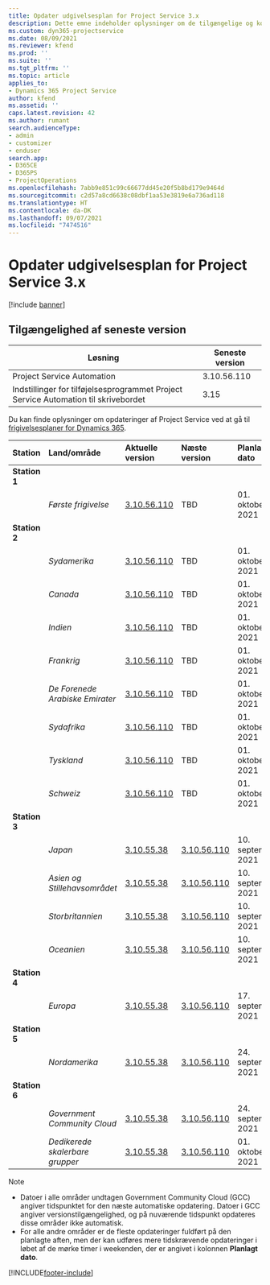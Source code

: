 ```yaml
---
title: Opdater udgivelsesplan for Project Service 3.x
description: Dette emne indeholder oplysninger om de tilgængelige og kommende udgivelser af Dynamics 365 Project Service Automation.
ms.custom: dyn365-projectservice
ms.date: 08/09/2021
ms.reviewer: kfend
ms.prod: ''
ms.suite: ''
ms.tgt_pltfrm: ''
ms.topic: article
applies_to:
- Dynamics 365 Project Service
author: kfend
ms.assetid: ''
caps.latest.revision: 42
ms.author: rumant
search.audienceType:
- admin
- customizer
- enduser
search.app:
- D365CE
- D365PS
- ProjectOperations
ms.openlocfilehash: 7abb9e851c99c66677dd45e20f5b8bd179e9464d
ms.sourcegitcommit: c2d57a8cd6638c08dbf1aa53e3819e6a736ad118
ms.translationtype: HT
ms.contentlocale: da-DK
ms.lasthandoff: 09/07/2021
ms.locfileid: "7474516"
---
```

# <a name="update-release-schedule-for-project-service-3x"></a>Opdater udgivelsesplan for Project Service 3.x

[!include [banner](../includes/psa-now-project-operations.md)]

## <a name="latest-version-availability"></a>Tilgængelighed af seneste version

| Løsning  | Seneste version |
|-------|----|
| Project Service Automation    | 3.10.56.110 |
| Indstillinger for tilføjelsesprogrammet Project Service Automation til skrivebordet                | 3.15          |

Du kan finde oplysninger om opdateringer af Project Service ved at gå til [frigivelsesplaner for Dynamics 365](/dynamics365/release-plans/). 

| Station  | Land/område | Aktuelle version | Næste version |  Planlagt dato
| :---   | :---   | :---   | :---   |:---   |         
|<strong>Station 1</strong> | |  |  | |
| | <i>Første frigivelse</i> | [3.10.56.110](whats-new-ur-35.md) | TBD | 01. oktober 2021
|<strong>Station 2</strong> | |  |  | |
| | <i>Sydamerika</i> | [3.10.56.110](whats-new-ur-35.md) | TBD | 01. oktober 2021
| | <i>Canada</i> | [3.10.56.110](whats-new-ur-35.md) | TBD | 01. oktober 2021
| | <i>Indien</i> | [3.10.56.110](whats-new-ur-35.md) | TBD | 01. oktober 2021
| | <i>Frankrig</i> | [3.10.56.110](whats-new-ur-35.md) | TBD | 01. oktober 2021
| | <i>De Forenede Arabiske Emirater</i> | [3.10.56.110](whats-new-ur-35.md) | TBD | 01. oktober 2021
| | <i>Sydafrika</i> | [3.10.56.110](whats-new-ur-35.md) | TBD | 01. oktober 2021
| | <i>Tyskland</i> | [3.10.56.110](whats-new-ur-35.md) | TBD | 01. oktober 2021
| | <i>Schweiz</i> | [3.10.56.110](whats-new-ur-35.md) | TBD | 01. oktober 2021
|<strong>Station 3</strong> | |  |  | |
| | <i>Japan</i> | [3.10.55.38](whats-new-ur-34.md) | [3.10.56.110](whats-new-ur-35.md) | 10. september 2021
| | <i>Asien og Stillehavsområdet</i> | [3.10.55.38](whats-new-ur-34.md) | [3.10.56.110](whats-new-ur-35.md) | 10. september 2021
| | <i>Storbritannien</i> | [3.10.55.38](whats-new-ur-34.md) | [3.10.56.110](whats-new-ur-35.md) | 10. september 2021
| | <i>Oceanien</i> | [3.10.55.38](whats-new-ur-34.md) | [3.10.56.110](whats-new-ur-35.md) | 10. september 2021
|<strong>Station 4</strong> | |  |  | |
| | <i>Europa</i> | [3.10.55.38](whats-new-ur-34.md) | [3.10.56.110](whats-new-ur-35.md) | 17. september 2021
|<strong>Station 5</strong> | |  |  | |
| | <i>Nordamerika</i> | [3.10.55.38](whats-new-ur-34.md) | [3.10.56.110](whats-new-ur-35.md) | 24. september 2021
|<strong>Station 6</strong> | |  |  | |
| | <i>Government Community Cloud</i> | [3.10.55.38](whats-new-ur-34.md) | [3.10.56.110](whats-new-ur-35.md) | 24. september 2021
| | <i>Dedikerede skalerbare grupper</i> | [3.10.55.38](whats-new-ur-34.md) | [3.10.56.110](whats-new-ur-35.md) | 01. oktober 2021

>[!Note]
> - Datoer i alle områder undtagen Government Community Cloud (GCC) angiver tidspunktet for den næste automatiske opdatering. Datoer i GCC angiver versionstilgængelighed, og på nuværende tidspunkt opdateres disse områder ikke automatisk.
> - For alle andre områder er de fleste opdateringer fuldført på den planlagte aften, men der kan udføres mere tidskrævende opdateringer i løbet af de mørke timer i weekenden, der er angivet i kolonnen **Planlagt dato**.


[!INCLUDE[footer-include](../includes/footer-banner.md)]
